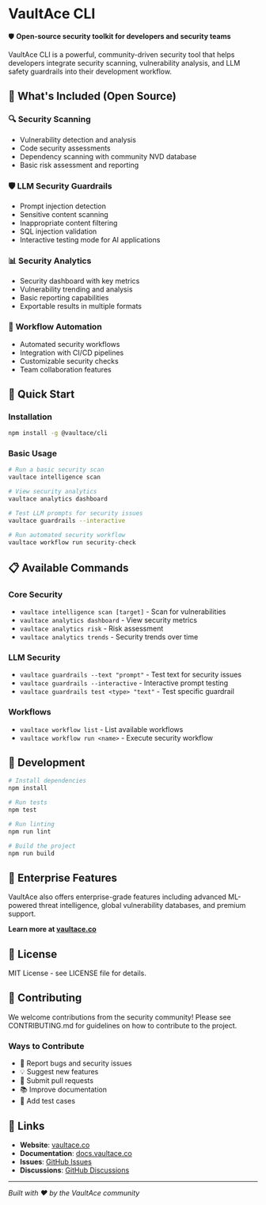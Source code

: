 # VaultAce CLI

🛡️ **Open-source security toolkit for developers and security teams**

VaultAce CLI is a powerful, community-driven security tool that helps developers integrate security scanning, vulnerability analysis, and LLM safety guardrails into their development workflow.

## 🌟 What's Included (Open Source)

### 🔍 **Security Scanning**
- Vulnerability detection and analysis
- Code security assessments
- Dependency scanning with community NVD database
- Basic risk assessment and reporting

### 🛡️ **LLM Security Guardrails**
- Prompt injection detection
- Sensitive content scanning
- Inappropriate content filtering
- SQL injection validation
- Interactive testing mode for AI applications

### 📊 **Security Analytics**
- Security dashboard with key metrics
- Vulnerability trending and analysis
- Basic reporting capabilities
- Exportable results in multiple formats

### 🔄 **Workflow Automation**
- Automated security workflows
- Integration with CI/CD pipelines
- Customizable security checks
- Team collaboration features

## 🚀 Quick Start

### Installation
```bash
npm install -g @vaultace/cli
```

### Basic Usage
```bash
# Run a basic security scan
vaultace intelligence scan

# View security analytics
vaultace analytics dashboard

# Test LLM prompts for security issues
vaultace guardrails --interactive

# Run automated security workflow
vaultace workflow run security-check
```

## 📋 Available Commands

### Core Security
- `vaultace intelligence scan [target]` - Scan for vulnerabilities
- `vaultace analytics dashboard` - View security metrics
- `vaultace analytics risk` - Risk assessment
- `vaultace analytics trends` - Security trends over time

### LLM Security
- `vaultace guardrails --text "prompt"` - Test text for security issues
- `vaultace guardrails --interactive` - Interactive prompt testing
- `vaultace guardrails test <type> "text"` - Test specific guardrail

### Workflows
- `vaultace workflow list` - List available workflows
- `vaultace workflow run <name>` - Execute security workflow

## 🔧 Development

```bash
# Install dependencies
npm install

# Run tests
npm test

# Run linting
npm run lint

# Build the project
npm run build
```

## 🏢 Enterprise Features

VaultAce also offers enterprise-grade features including advanced ML-powered threat intelligence, global vulnerability databases, and premium support.

**Learn more at [vaultace.co](https://vaultace.co)**

## 📜 License

MIT License - see LICENSE file for details.

## 🤝 Contributing

We welcome contributions from the security community! Please see CONTRIBUTING.md for guidelines on how to contribute to the project.

### Ways to Contribute
- 🐛 Report bugs and security issues
- 💡 Suggest new features
- 🔧 Submit pull requests
- 📚 Improve documentation
- 🧪 Add test cases

## 🔗 Links

- **Website**: [vaultace.co](https://vaultace.co)
- **Documentation**: [docs.vaultace.co](https://docs.vaultace.co)
- **Issues**: [GitHub Issues](https://github.com/Vaultace/vaultace-cli/issues)
- **Discussions**: [GitHub Discussions](https://github.com/Vaultace/vaultace-cli/discussions)

---

*Built with ❤️ by the VaultAce community*
